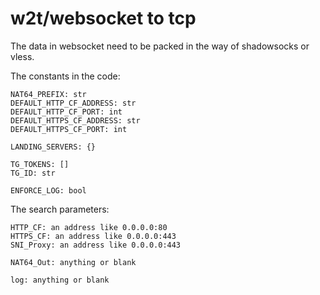 # w2t/websocket to tcp

The data in websocket need to be packed in the way of shadowsocks or vless.

The constants in the code:
```
NAT64_PREFIX: str
DEFAULT_HTTP_CF_ADDRESS: str
DEFAULT_HTTP_CF_PORT: int
DEFAULT_HTTPS_CF_ADDRESS: str
DEFAULT_HTTPS_CF_PORT: int

LANDING_SERVERS: {}

TG_TOKENS: []
TG_ID: str

ENFORCE_LOG: bool
```

The search parameters:
```
HTTP_CF: an address like 0.0.0.0:80
HTTPS_CF: an address like 0.0.0.0:443
SNI_Proxy: an address like 0.0.0.0:443

NAT64_Out: anything or blank

log: anything or blank
```
